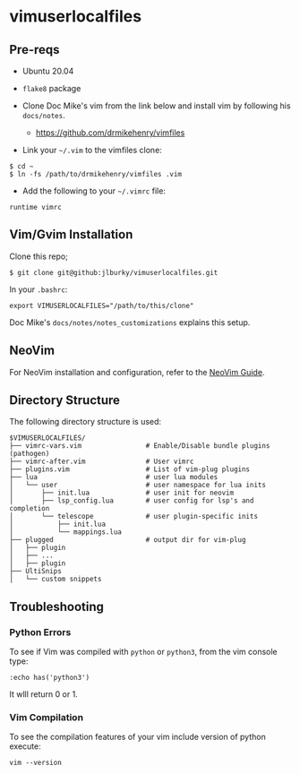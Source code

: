 vimuserlocalfiles
=================

Pre-reqs
--------

* Ubuntu 20.04
* `flake8` package
* Clone Doc Mike's vim from the link below and install vim by following his
  `docs/notes`.
  - https://github.com/drmikehenry/vimfiles

* Link your `~/.vim` to the vimfiles clone:
```
$ cd ~
$ ln -fs /path/to/drmikehenry/vimfiles .vim
```

* Add the following to your `~/.vimrc` file:
```
runtime vimrc
```

Vim/Gvim Installation
---------------------

Clone this repo;
```
$ git clone git@github:jlburky/vimuserlocalfiles.git
```

In your `.bashrc`:
```
export VIMUSERLOCALFILES="/path/to/this/clone"
```

Doc Mike's `docs/notes/notes_customizations` explains this setup.

NeoVim
------

For NeoVim installation and configuration, refer to the [NeoVim
Guide](NEOVIM.md).

Directory Structure
-------------------

The following directory structure is used:

```
$VIMUSERLOCALFILES/
├── vimrc-vars.vim                # Enable/Disable bundle plugins (pathogen)
├── vimrc-after.vim               # User vimrc
├── plugins.vim                   # List of vim-plug plugins
├── lua                           # user lua modules
│   └── user                      # user namespace for lua inits
│       ├── init.lua              # user init for neovim
│       ├── lsp_config.lua        # user config for lsp's and completion
│       └── telescope             # user plugin-specific inits
│           ├── init.lua
│           └── mappings.lua
├── plugged                       # output dir for vim-plug
│   ├── plugin
│   ├── ...
│   ├── plugin
├── UltiSnips
│   └── custom snippets
```

Troubleshooting
---------------

### Python Errors
To see if Vim was compiled with `python` or `python3`, from the vim console type:
```
:echo has('python3')
```
It wlll return 0 or 1.

### Vim Compilation
To see the compilation features of your vim include version of python execute:
```
vim --version
```
